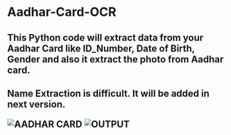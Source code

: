 # Aadhar-Card-OCR
<h2> This Python code will extract data from your Aadhar Card like ID_Number, Date of Birth, Gender and also it extract the photo from Aadhar card.<h2>

Name Extraction is difficult. It will be added in next version.


![AADHAR CARD](https://user-images.githubusercontent.com/48207530/80412143-02917280-88eb-11ea-9099-029ec222554a.jpg)
![OUTPUT](https://user-images.githubusercontent.com/48207530/80412139-002f1880-88eb-11ea-977d-9bd7d09904cc.PNG)
